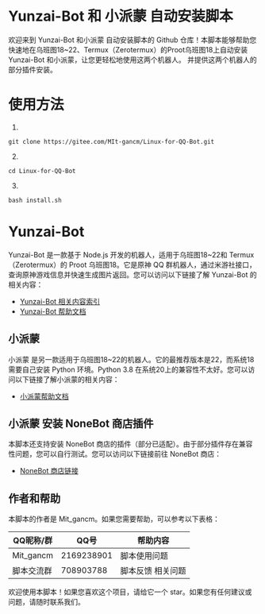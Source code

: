 
# Yunzai-Bot 和 小派蒙 自动安装脚本

欢迎来到 Yunzai-Bot 和小派蒙 自动安装脚本的 Github 仓库！本脚本能够帮助您快速地在乌班图18~22、Termux（Zerotermux）的Proot乌班图18上自动安装 Yunzai-Bot 和小派蒙，让您更轻松地使用这两个机器人。 并提供这两个机器人的部分插件安装。

# 使用方法
1. 
```
git clone https://gitee.com/MIt-gancm/Linux-for-QQ-Bot.git
```

2.
```
cd Linux-for-QQ-Bot
```

3. 
```
bash install.sh
```

# Yunzai-Bot

Yunzai-Bot 是一款基于 Node.js 开发的机器人，适用于乌班图18~22和 Termux（Zerotermux）的 Proot 乌班图18。它是原神 QQ 群机器人，通过米游社接口，查询原神游戏信息并快速生成图片返回。您可以访问以下链接了解 Yunzai-Bot 的相关内容：

- [Yunzai-Bot 相关内容索引](https://gitee.com/yhArcadia/Yunzai-Bot-plugins-index)
- [Yunzai-Bot 帮助文档](https://docs.yunzai.org/)

## 小派蒙

小派蒙 是另一款适用于乌班图18~22的机器人。它的最推荐版本是22，而系统18需要自己安装 Python 环境。Python 3.8 在系统20上的兼容性不太好。您可以访问以下链接了解小派蒙的相关内容：

- [小派蒙帮助文档](https://docs.paimon.cherishmoon.fun/)

## 小派蒙 安装 NoneBot 商店插件

本脚本还支持安装 NoneBot 商店的插件（部分已适配）。由于部分插件存在兼容性问题，您可以自行测试。您可以访问以下链接前往 NoneBot 商店：

- [NoneBot 商店链接](https://v2.nonebot.dev/store)

## 作者和帮助

本脚本的作者是 Mit_gancm。如果您需要帮助，可以参考以下表格：

| QQ昵称/群 | QQ号 | 帮助内容 |
| ------ | ---- | -------- |
| Mit_gancm | 2169238901 | 脚本使用问题 |
| 脚本交流群 | 708903788 | 脚本反馈 相关问题 |

欢迎使用本脚本！如果您喜欢这个项目，请给它一个 star。如果您有任何建议或问题，请随时联系我们。
